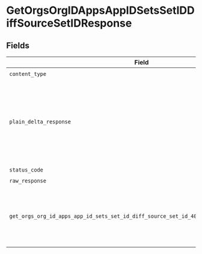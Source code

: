 # GetOrgsOrgIDAppsAppIDSetsSetIDDiffSourceSetIDResponse


## Fields

| Field                                                                                                 | Type                                                                                                  | Required                                                                                              | Description                                                                                           |
| ----------------------------------------------------------------------------------------------------- | ----------------------------------------------------------------------------------------------------- | ----------------------------------------------------------------------------------------------------- | ----------------------------------------------------------------------------------------------------- |
| `content_type`                                                                                        | *str*                                                                                                 | :heavy_check_mark:                                                                                    | N/A                                                                                                   |
| `plain_delta_response`                                                                                | [Optional[shared.PlainDeltaResponse]](../../models/shared/plaindeltaresponse.md)                      | :heavy_minus_sign:                                                                                    | A Deployment Delta which if applied to the Set with ID `sourceSetId` gives the Set with ID `setId`.<br/><br/> |
| `status_code`                                                                                         | *int*                                                                                                 | :heavy_check_mark:                                                                                    | N/A                                                                                                   |
| `raw_response`                                                                                        | [requests.Response](https://requests.readthedocs.io/en/latest/api/#requests.Response)                 | :heavy_minus_sign:                                                                                    | N/A                                                                                                   |
| `get_orgs_org_id_apps_app_id_sets_set_id_diff_source_set_id_404_application_json_string`              | *Optional[str]*                                                                                       | :heavy_minus_sign:                                                                                    | No Deployment Set with ID `setId` or `sourceSetId` found in Application.<br/><br/>                    |